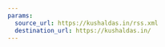 ```yaml
---
params:
  source_url: https://kushaldas.in/rss.xml
  destination_url: https://kushaldas.in/
---
```


